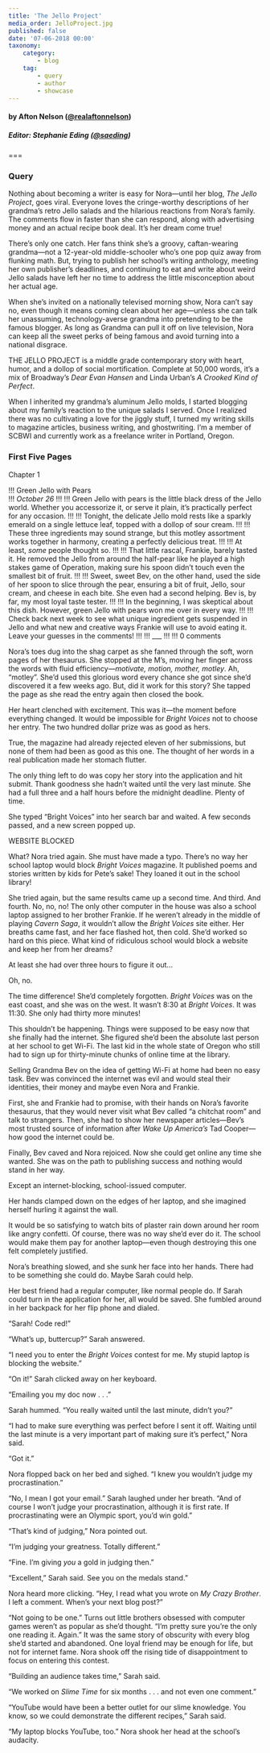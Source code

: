 ```yaml
---
title: 'The Jello Project'
media_order: JelloProject.jpg
published: false
date: '07-06-2018 00:00'
taxonomy:
    category:
        - blog
    tag:
        - query
        - author
        - showcase
---
```


#### by Afton Nelson ([@realaftonnelson](https://twitter.com/realaftonnelson?target=_blank))

##### Editor: Stephanie Eding ([@saeding](https://twitter.com/saeding?target=_blank))

===

### Query

Nothing about becoming a writer is easy for Nora&mdash;until her blog, _The Jello Project_, goes viral. Everyone loves the cringe-worthy descriptions of her grandma’s retro Jello salads and the hilarious reactions from Nora’s family. The comments flow in faster than she can respond, along with advertising money and an actual recipe book deal. It’s her dream come true!

There’s only one catch. Her fans think she’s a groovy, caftan-wearing grandma&mdash;not a 12-year-old middle-schooler who’s one pop quiz away from flunking math. But, trying to publish her school’s writing anthology, meeting her own publisher’s deadlines, and continuing to eat and write about weird Jello salads have left her no time to address the little misconception about her actual age.

When she’s invited on a nationally televised morning show, Nora can’t say no, even though it means coming clean about her age&mdash;unless she can talk her unassuming, technology-averse grandma into pretending to be the famous blogger. As long as Grandma can pull it off on live television, Nora can keep all the sweet perks of being famous and avoid turning into a national disgrace. 

THE JELLO PROJECT is a middle grade contemporary story with heart, humor, and a dollop of social mortification. Complete at 50,000 words, it’s a mix of Broadway’s _Dear Evan Hansen_ and Linda Urban’s _A Crooked Kind of Perfect_.

When I inherited my grandma’s aluminum Jello molds, I started blogging about my family’s reaction to the unique salads I served. Once I realized there was no cultivating a love for the jiggly stuff, I turned my writing skills to magazine articles, business writing, and ghostwriting. I’m a member of SCBWI and currently work as a freelance writer in Portland, Oregon. 

### First Five Pages

Chapter 1

!!! Green Jello with Pears  
!!! _October 26_
!!!
!!! Green Jello with pears is the little black dress of the Jello world. Whether you accessorize it, or serve it plain, it’s practically perfect for any occasion.
!!! 
!!! Tonight, the delicate Jello mold rests like a sparkly emerald on a single lettuce leaf, topped with a dollop of sour cream.
!!! 
!!! These three ingredients may sound strange, but this motley assortment works together in harmony, creating a perfectly delicious treat. 
!!! 
!!! At least, _some_ people thought so.
!!! 
!!! That little rascal, Frankie, barely tasted it. He removed the Jello from around the half-pear like he played a high stakes game of Operation, making sure his spoon didn’t touch even the smallest bit of fruit. 
!!! 
!!! Sweet, sweet Bev, on the other hand, used the side of her spoon to slice through the pear, ensuring a bit of fruit, Jello, sour cream, and cheese in each bite. She even had a second helping. Bev is, by far, my most loyal taste tester.
!!! 
!!! In the beginning, I was skeptical about this dish. However, green Jello with pears won me over in every way.
!!! 
!!! Check back next week to see what unique ingredient gets suspended in Jello and what new and creative ways Frankie will use to avoid eating it. Leave your guesses in the comments!
!!! 
!!! \___
!!! 
!!! 0 comments


Nora’s toes dug into the shag carpet as she fanned through the soft, worn pages of her thesaurus. She stopped at the M’s, moving her finger across the words with fluid efficiency&mdash;_motivate, motion, mother, motley_. Ah, “motley”. She’d used this glorious word every chance she got since she’d discovered it a few weeks ago. But, did it work for this story? She tapped the page as she read the entry again then closed the book. 

Her heart clenched with excitement. This was it&mdash;the moment before everything changed. It would be impossible for _Bright Voices_ not to choose her entry. The two hundred dollar prize was as good as hers. 

True, the magazine had already rejected eleven of her submissions, but none of them had been as good as this one. The thought of her words in a real publication made her stomach flutter. 

The only thing left to do was copy her story into the application and hit submit. Thank goodness she hadn’t waited until the very last minute. She had a full three and a half hours before the midnight deadline. Plenty of time.

She typed “Bright Voices” into her search bar and waited. A few seconds passed, and a new screen popped up. 

WEBSITE BLOCKED

What? Nora tried again. She must have made a typo. There’s no way her school laptop would block _Bright Voices_ magazine. It published poems and stories written by kids for Pete’s sake! They loaned it out in the school library! 

She tried again, but the same results came up a second time. And third. And fourth. 
No, no, no! The only other computer in the house was also a school laptop assigned to her brother Frankie. If he weren’t already in the middle of playing _Cavern Saga_, it wouldn’t allow the _Bright Voices_ site either. Her breaths came fast, and her face flashed hot, then cold. She’d worked so hard on this piece. What kind of ridiculous school would block a website and keep her from her dreams? 

At least she had over three hours to figure it out…

Oh, no.

The time difference! She’d completely forgotten. _Bright Voices_ was on the east coast, and she was on the west. It wasn’t 8:30 at _Bright Voices_. It was 11:30. She only had thirty more minutes! 

This shouldn’t be happening. Things were supposed to be easy now that she finally had the internet. She figured she’d been the absolute last person at her school to get Wi-Fi. The last kid in the whole state of Oregon who still had to sign up for thirty-minute chunks of online time at the library.

Selling Grandma Bev on the idea of getting Wi-Fi at home had been no easy task. Bev was convinced the internet was evil and would steal their identities, their money and maybe even Nora and Frankie. 

First, she and Frankie had to promise, with their hands on Nora’s favorite thesaurus, that they would never visit what Bev called “a chitchat room” and talk to strangers. Then, she had to show her newspaper articles&mdash;Bev’s most trusted source of information after _Wake Up America’s_ Tad Cooper&mdash;how good the internet could be.

Finally, Bev caved and Nora rejoiced. Now she could get online any time she wanted. She was on the path to publishing success and nothing would stand in her way.

Except an internet-blocking, school-issued computer.

Her hands clamped down on the edges of her laptop, and she imagined herself hurling it against the wall. 

It would be so satisfying to watch bits of plaster rain down around her room like angry confetti. Of course, there was no way she’d ever do it. The school would make them pay for another laptop&mdash;even though destroying this one felt completely justified. 

Nora’s breathing slowed, and she sunk her face into her hands. There had to be something she could do. Maybe Sarah could help. 

Her best friend had a regular computer, like normal people do. If Sarah could turn in the application for her, all would be saved. She fumbled around in her backpack for her flip phone and dialed. 

“Sarah! Code red!”

“What’s up, buttercup?” Sarah answered.

“I need you to enter the _Bright Voices_ contest for me. My stupid laptop is blocking the website.”

 “On it!” Sarah clicked away on her keyboard. 

“Emailing you my doc now . . .”

Sarah hummed. “You really waited until the last minute, didn’t you?” 

“I had to make sure everything was perfect before I sent it off. Waiting until the last minute is a very important part of making sure it’s perfect,” Nora said.

“Got it.”

Nora flopped back on her bed and sighed. “I knew you wouldn’t judge my procrastination.”

“No, I mean I got your email.” Sarah laughed under her breath. “And of course I won’t judge your procrastination, although it is first rate. If procrastinating were an Olympic sport, you’d win gold.”

“That’s kind of judging,” Nora pointed out.

“I’m judging your greatness. Totally different.”

“Fine. I’m giving _you_ a gold in judging then.” 

“Excellent,” Sarah said. See you on the medals stand.” 

Nora heard more clicking. “Hey, I read what you wrote on _My Crazy Brother_. I left a comment. When’s your next blog post?”

“Not going to be one.” Turns out little brothers obsessed with computer games weren’t as popular as she’d thought. “I’m pretty sure you’re the only one reading it. Again.” It was the same story of obscurity with every blog she’d started and abandoned. One loyal friend may be enough for life, but not for internet fame. Nora shook off the rising tide of disappointment to focus on entering this contest. 

“Building an audience takes time,” Sarah said.

“We worked on _Slime Time_ for six months . . . and not even one comment.”

“YouTube would have been a better outlet for our slime knowledge. You know, so we could demonstrate the different recipes,” Sarah said.

“My laptop blocks YouTube, too.” Nora shook her head at the school’s audacity.